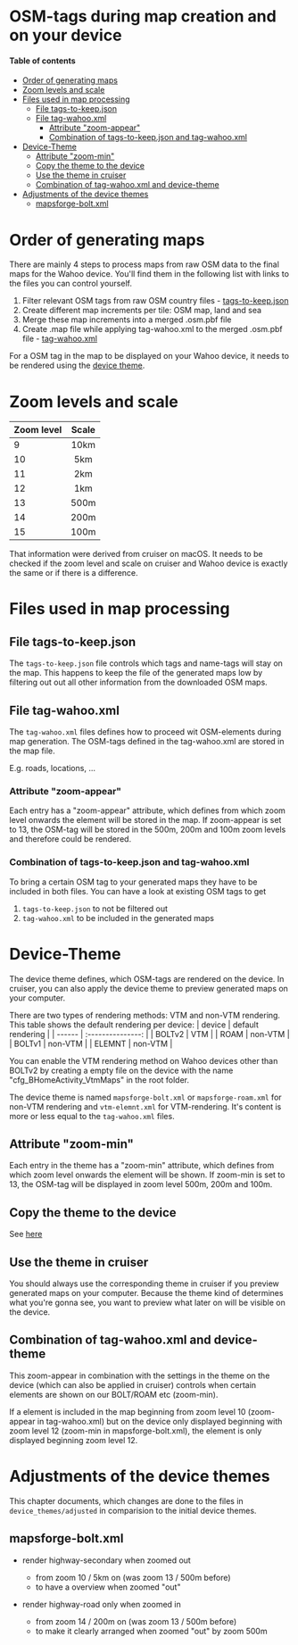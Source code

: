 # OSM-tags during map creation and on your device <!-- omit in toc -->

#### Table of contents <!-- omit in toc -->
- [Order of generating maps](#order-of-generating-maps)
- [Zoom levels and scale](#zoom-levels-and-scale)
- [Files used in map processing](#files-used-in-map-processing)
  - [File tags-to-keep.json](#file-tags-to-keepjson)
  - [File tag-wahoo.xml](#file-tag-wahooxml)
    - [Attribute "zoom-appear"](#attribute-zoom-appear)
    - [Combination of tags-to-keep.json and tag-wahoo.xml](#combination-of-tags-to-keepjson-and-tag-wahooxml)
- [Device-Theme](#device-theme)
  - [Attribute "zoom-min"](#attribute-zoom-min)
  - [Copy the theme to the device](#copy-the-theme-to-the-device)
  - [Use the theme in cruiser](#use-the-theme-in-cruiser)
  - [Combination of tag-wahoo.xml and device-theme](#combination-of-tag-wahooxml-and-device-theme)
- [Adjustments of the device themes](#adjustments-of-the-device-themes)
  - [mapsforge-bolt.xml](#mapsforge-boltxml)


# Order of generating maps
There are mainly 4 steps to process maps from raw OSM data to the final maps for the Wahoo device. You'll find them in the following list with links to the files you can control yourself.

1. Filter relevant OSM tags from raw OSM country files - [tags-to-keep.json](#file-tags-to-keepjson)
2. Create different map increments per tile: OSM map, land and sea
3. Merge these map increments into a merged .osm.pbf file
4. Create .map file while applying tag-wahoo.xml to the merged .osm.pbf file - [tag-wahoo.xml](#file-tag-wahooxml)

For a OSM tag in the map to be displayed on your Wahoo device, it needs to be rendered using the [device theme](#device-theme).

# Zoom levels and scale
| Zoom level | Scale |
| ---------- | :---: |
| 9          | 10km  |
| 10         |  5km  |
| 11         |  2km  |
| 12         |  1km  |
| 13         | 500m  |
| 14         | 200m  |
| 15         | 100m  |

That information were derived from cruiser on macOS. It needs to be checked if the zoom level and scale on cruiser and Wahoo device is exactly the same or if there is a difference.

# Files used in map processing
## File tags-to-keep.json
The `tags-to-keep.json` file controls which tags and name-tags will stay on the map. This happens to keep the file of the generated maps low by filtering out out all other information from the downloaded OSM maps.

## File tag-wahoo.xml
The `tag-wahoo.xml` files defines how to proceed wit OSM-elements during map generation.
The OSM-tags defined in the tag-wahoo.xml are stored in the map file.

E.g. roads, locations, ...

### Attribute "zoom-appear"
Each entry has a "zoom-appear" attribute, which defines from which zoom level onwards the element will be stored in the map. If zoom-appear is set to 13, the OSM-tag will be stored in the 500m, 200m and 100m zoom levels and therefore could be rendered.

### Combination of tags-to-keep.json and tag-wahoo.xml
To bring a certain OSM tag to your generated maps they have to be included in both files. You can have a look at existing OSM tags to get 
1. `tags-to-keep.json` to not be filtered out
2. `tag-wahoo.xml` to be included in the generated maps

# Device-Theme
The device theme defines, which OSM-tags are rendered on the device. In cruiser, you can also apply the device theme to preview generated maps on your computer.

There are two types of rendering methods: VTM and non-VTM rendering. This table shows the default rendering per device:
| device | default rendering |
| ------ | :---------------: |
| BOLTv2 |        VTM        |
| ROAM   |      non-VTM      |
| BOLTv1 |      non-VTM      |
| ELEMNT |      non-VTM      |

You can enable the VTM rendering method on Wahoo devices other than BOLTv2 by creating a empty file on the device with the name "cfg_BHomeActivity_VtmMaps" in the root folder.

The device theme is named `mapsforge-bolt.xml` or `mapsforge-roam.xml` for non-VTM rendering and `vtm-elemnt.xml` for VTM-rendering. It's content is more or less equal to the `tag-wahoo.xml` files.

## Attribute "zoom-min"
Each entry in the theme has a "zoom-min" attribute, which defines from which zoom level onwards the element will be shown. If zoom-min is set to 13, the OSM-tag will be displayed in zoom level 500m, 200m and 100m.

## Copy the theme to the device
See [here](COPY_TO_WAHOO.md#Copy-device-theme)

## Use the theme in cruiser
You should always use the corresponding theme in cruiser if you preview generated maps on your computer.
Because the theme kind of determines what you're gonna see, you want to preview what later on will be visible on the device.

## Combination of tag-wahoo.xml and device-theme
This zoom-appear in combination with the settings in the theme on the device (which can also be applied in cruiser) controls when certain elements are shown on our BOLT/ROAM etc (zoom-min).

If a element is included in the map beginning from zoom level 10 (zoom-appear in tag-wahoo.xml) but on the device only displayed beginning with zoom level 12 (zoom-min in mapsforge-bolt.xml), the element is only displayed beginning zoom level 12.

# Adjustments of the device themes
This chapter documents, which changes are done to the files in `device_themes/adjusted` in comparision to the initial device themes.

## mapsforge-bolt.xml
- render highway-secondary when zoomed out
  - from zoom 10 / 5km on (was zoom 13 / 500m before)
  - to have a overview when zoomed "out"

- render highway-road only when zoomed in
  - from zoom 14 / 200m on (was zoom 13 / 500m before)
  - to make it clearly arranged when zoomed "out" by zoom 500m
